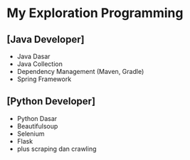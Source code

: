 # My Exploration Programming
## [Java Developer]
- Java Dasar
- Java Collection
- Dependency Management (Maven, Gradle)
- Spring Framework

## [Python Developer]
- Python Dasar
- Beautifulsoup
- Selenium
- Flask
- plus scraping dan crawling 

